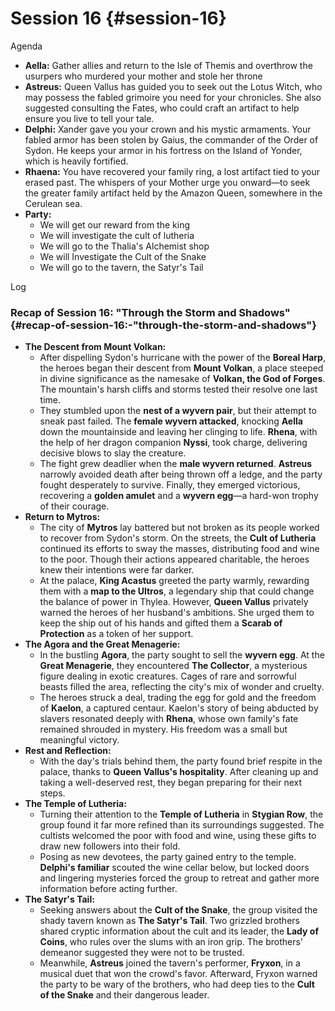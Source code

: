 # Session 16 {#session-16}

Agenda

* **Aella:** Gather allies and return to the Isle of Themis and overthrow the usurpers who murdered your mother and stole her throne  
* **Astreus:** Queen Vallus has guided you to seek out the Lotus Witch, who may possess the fabled grimoire you need for your chronicles. She also suggested consulting the Fates, who could craft an artifact to help ensure you live to tell your tale.  
* **Delphi:** Xander gave you your crown and his mystic armaments. Your fabled armor has been stolen by Gaius, the commander of the Order of Sydon. He keeps your armor in his fortress on the Island of Yonder, which is heavily fortified.  
* **Rhaena:** You have recovered your family ring, a lost artifact tied to your erased past. The whispers of your Mother urge you onward—to seek the greater family artifact held by the Amazon Queen, somewhere in the Cerulean sea.  
* **Party:**   
  * We will get our reward from the king  
  * We will investigate the cult of lutheria  
  * We will go to the Thalia's Alchemist shop  
  * We will Investigate the Cult of the Snake  
  * We will go to the tavern, the Satyr's Tail

Log

### **Recap of Session 16: "Through the Storm and Shadows"** {#recap-of-session-16:-"through-the-storm-and-shadows"}

* **The Descent from Mount Volkan:**  
  * After dispelling Sydon's hurricane with the power of the **Boreal Harp**, the heroes began their descent from **Mount Volkan**, a place steeped in divine significance as the namesake of **Volkan, the God of Forges**. The mountain's harsh cliffs and storms tested their resolve one last time.  
  * They stumbled upon the **nest of a wyvern pair**, but their attempt to sneak past failed. The **female wyvern attacked**, knocking **Aella** down the mountainside and leaving her clinging to life. **Rhena**, with the help of her dragon companion **Nyssi**, took charge, delivering decisive blows to slay the creature.  
  * The fight grew deadlier when the **male wyvern returned**. **Astreus** narrowly avoided death after being thrown off a ledge, and the party fought desperately to survive. Finally, they emerged victorious, recovering a **golden amulet** and a **wyvern egg**—a hard-won trophy of their courage.  
* **Return to Mytros:**  
  * The city of **Mytros** lay battered but not broken as its people worked to recover from Sydon's storm. On the streets, the **Cult of Lutheria** continued its efforts to sway the masses, distributing food and wine to the poor. Though their actions appeared charitable, the heroes knew their intentions were far darker.  
  * At the palace, **King Acastus** greeted the party warmly, rewarding them with a **map to the Ultros**, a legendary ship that could change the balance of power in Thylea. However, **Queen Vallus** privately warned the heroes of her husband's ambitions. She urged them to keep the ship out of his hands and gifted them a **Scarab of Protection** as a token of her support.  
* **The Agora and the Great Menagerie:**  
  * In the bustling **Agora**, the party sought to sell the **wyvern egg**. At the **Great Menagerie**, they encountered **The Collector**, a mysterious figure dealing in exotic creatures. Cages of rare and sorrowful beasts filled the area, reflecting the city's mix of wonder and cruelty.  
  * The heroes struck a deal, trading the egg for gold and the freedom of **Kaelon**, a captured centaur. Kaelon's story of being abducted by slavers resonated deeply with **Rhena**, whose own family's fate remained shrouded in mystery. His freedom was a small but meaningful victory.  
* **Rest and Reflection:**  
  * With the day's trials behind them, the party found brief respite in the palace, thanks to **Queen Vallus's hospitality**. After cleaning up and taking a well-deserved rest, they began preparing for their next steps.  
* **The Temple of Lutheria:**  
  * Turning their attention to the **Temple of Lutheria** in **Stygian Row**, the group found it far more refined than its surroundings suggested. The cultists welcomed the poor with food and wine, using these gifts to draw new followers into their fold.  
  * Posing as new devotees, the party gained entry to the temple. **Delphi's familiar** scouted the wine cellar below, but locked doors and lingering mysteries forced the group to retreat and gather more information before acting further.  
* **The Satyr's Tail:**  
  * Seeking answers about the **Cult of the Snake**, the group visited the shady tavern known as **The Satyr's Tail**. Two grizzled brothers shared cryptic information about the cult and its leader, the **Lady of Coins**, who rules over the slums with an iron grip. The brothers' demeanor suggested they were not to be trusted.  
  * Meanwhile, **Astreus** joined the tavern's performer, **Fryxon**, in a musical duet that won the crowd's favor. Afterward, Fryxon warned the party to be wary of the brothers, who had deep ties to the **Cult of the Snake** and their dangerous leader.
